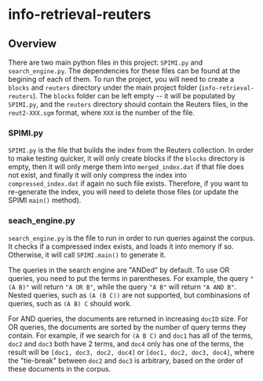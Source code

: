 # info-retrieval-reuters

## Overview
There are two main python files in this project: `SPIMI.py` and `search_engine.py`. The dependencies for these files can be found at the begining of each of them. 
To run the project, you will need to create a `blocks` and `reuters` directory under the main project folder (`info-retrieval-reuters`). The `blocks` folder can be left empty -- it will be populated by `SPIMI.py`, and the `reuters` directory should contain the Reuters files, in the `reut2-XXX.sgm` format, where `XXX` is the number of the file. 

### SPIMI.py
`SPIMI.py` is the file that builds the index from the Reuters collection. In order to make testing quicker, it will only create blocks if the `blocks` directory is empty, then it will only merge them into `merged_index.dat` if that file does not exist, and finally it will only compress the index into `compressed_index.dat` if again no such file exists. Therefore, if you want to re-generate the index, you will need to delete those files (or update the SPIMI `main()` method). 

### seach_engine.py
`search_engine.py` is the file to run in order to run queries against the corpus. It checks if a compressed index exists, and loads it into memory if so. Otherwise, it will call `SPIMI.main()` to generate it. 

The queries in the search engine are "ANDed" by default. To use OR queries, you need to put the terms in parentheses. For example, the query `"(A B)"` will return `"A OR B"`, while the query `"A B"` will return `"A AND B"`. Nested queries, such as `(A (B C))` are not supported, but combinasions of queries, such as `(A B) C` should work. 

For AND queries, the documents are returned in increasing `docID` size. For OR queries, the documents are sorted by the number of query terms they contain. For example, if we search for `(A B C)` and `doc1` has all of the terms, `doc2` and `doc3` both have 2 terms, and `doc4` only has one of the terms, the result will be `[doc1, doc3, doc2, doc4]` or `[doc1, doc2, doc3, doc4]`, where the "tie-break" between `doc2` and `doc3` is arbitrary, based on the order of these documents in the corpus.  